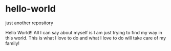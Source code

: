 # hello-world
just another repository

Hello World!! All I can say about myself is I am just trying to find my way in this world. This is what I love to do and what I love to do will take care of my family!
